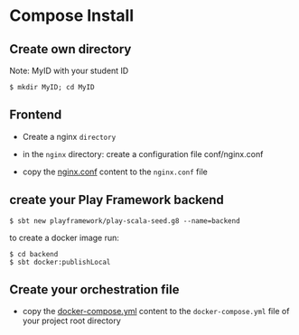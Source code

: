 # Compose Install

## Create own directory

Note: MyID with your student ID

```
$ mkdir MyID; cd MyID 
```

## Frontend

* Create a nginx `directory`

* in the `nginx` directory: create a configuration file conf/nginx.conf

* copy the [nginx.conf](./nginx.conf.md) content to the `nginx.conf` file

## create your Play Framework backend

```shell
$ sbt new playframework/play-scala-seed.g8 --name=backend
```

to create a docker image run:

```
$ cd backend
$ sbt docker:publishLocal
```

## Create your orchestration file

* copy the [docker-compose.yml](./docker-compose.yml.md) content to the `docker-compose.yml` file of your project root directory


